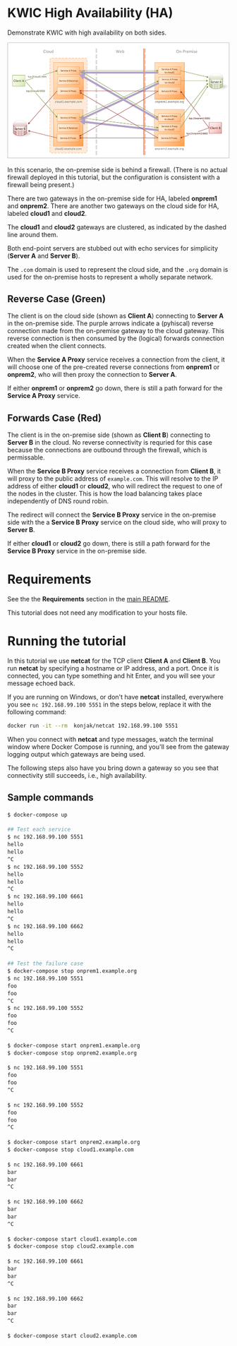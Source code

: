 # KWIC High Availability (HA)

Demonstrate KWIC with high availability on both sides.

![KWIC](images/kwic-ha.png)

In this scenario, the on-premise side is behind a firewall. (There is no actual firewall deployed in this tutorial, but the configuration is consistent with a firewall being present.)

There are two gateways in the on-premise side for HA, labeled **onprem1** and **onprem2**. There are another two gateways on the cloud side for HA, labeled **cloud1** and **cloud2**.

The **cloud1** and **cloud2** gateways are clustered, as indicated by the dashed line around them.

Both end-point servers are stubbed out with echo services for simplicity  (**Server A** and **Server B**).

The `.com` domain is used to represent the cloud side, and the `.org` domain is used for the on-premise hosts to represent a wholly separate network.

## Reverse Case (Green)

The client is on the cloud side (shown as **Client A**) connecting to **Server A** in the on-premise side. The purple arrows indicate a (pyhiscal) reverse connection made from the on-premise gateway to the cloud gateway. This reverse connection is then consumed by the (logical) forwards connection created when the client connects.

When the **Service A Proxy** service receives a connection from the client, it will choose one of the pre-created reverse connections from **onprem1** or **onprem2**, who will then proxy the connection to **Server A**.

If either **onprem1** or **onprem2** go down, there is still a path forward for the **Service A Proxy** service.

## Forwards Case (Red)

The client is in the on-premise side (shown as **Client B**) connecting to **Server B** in the cloud. No reverse connectivity is requried for this case because the connections are outbound through the firewall, which is permissable.

When the **Service B Proxy** service receives a connection from **Client B**, it will proxy to the public address of `example.com`. This will resolve to the IP address of either **cloud1** or **cloud2**, who will redirect the request to one of the nodes in the cluster. This is how the load balancing takes place independently of DNS round robin.

The redirect will connect the **Service B Proxy** service in the on-premise side with the a **Service B Proxy** service on the cloud side, who will proxy to **Server B**.

If either **cloud1** or **cloud2** go down, there is still a path forward for the **Service B Proxy** service in the on-premise side.

# Requirements

See the the **Requirements** section in the [main README](../../README.md).

This tutorial does not need any modification to your hosts file.

# Running the tutorial

In this tutorial we use **netcat** for the TCP client **Client A** and **Client B**. You run **netcat** by specifying a hostname or IP address, and a port. Once it is connected, you can type something and hit Enter, and you will see your message echoed back.

If you are running on Windows, or don't have **netcat** installed, everywhere you see `nc 192.168.99.100 5551` in the steps below, replace it with the following command:

```bash
docker run -it --rm  konjak/netcat 192.168.99.100 5551
```

When you connect with **netcat** and type messages, watch the terminal window where Docker Compose is running, and you'll see from the gateway logging output which gateways are being used.

The following steps also have you bring down a gateway so you see that connectivity still succeeds, i.e., high availability.

## Sample commands

```bash
$ docker-compose up

## Test each service
$ nc 192.168.99.100 5551
hello
hello
^C
$ nc 192.168.99.100 5552
hello
hello
^C
$ nc 192.168.99.100 6661
hello
hello
^C
$ nc 192.168.99.100 6662
hello
hello
^C

## Test the failure case
$ docker-compose stop onprem1.example.org
$ nc 192.168.99.100 5551
foo
foo
^C
$ nc 192.168.99.100 5552
foo
foo
^C

$ docker-compose start onprem1.example.org
$ docker-compose stop onprem2.example.org

$ nc 192.168.99.100 5551
foo
foo
^C

$ nc 192.168.99.100 5552
foo
foo
^C

$ docker-compose start onprem2.example.org
$ docker-compose stop cloud1.example.com

$ nc 192.168.99.100 6661
bar
bar
^C

$ nc 192.168.99.100 6662
bar
bar
^C

$ docker-compose start cloud1.example.com
$ docker-compose stop cloud2.example.com

$ nc 192.168.99.100 6661
bar
bar
^C

$ nc 192.168.99.100 6662
bar
bar
^C

$ docker-compose start cloud2.example.com

```
